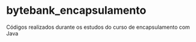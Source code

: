 # bytebank_encapsulamento
Códigos realizados durante os estudos do curso de encapsulamento com Java
